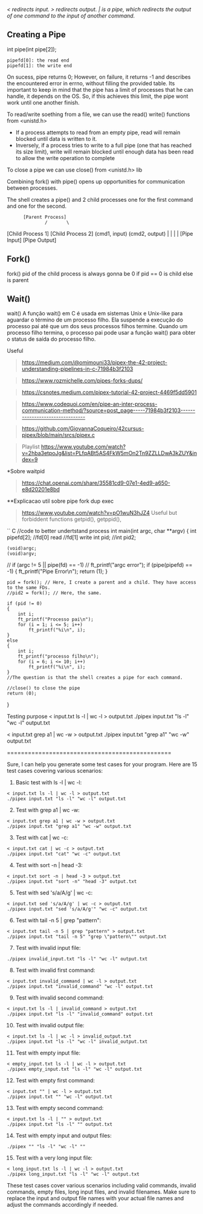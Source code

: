 *< redirects input.*
*> redirects output.*
*| is a pipe, which redirects the output of one command to the input of another command.*


## Creating a Pipe ##

int pipe(int pipe[2]);

    pipefd[0]: the read end
    pipefd[1]: the write end

On sucess, pipe returns 0;
However, on failure, it returns -1 and describes the encountered error in errno, without filling the provided table.
Its important to keep in mind that the pipe has a limit of processes that he can handle, it depends on the OS.
So, if this achieves this limit, the pipe wont work until one another finish.

To read/write soething from a file, we can use the read() write() functions from <unistd.h>

- If a process attempts to read from an empty pipe, read will remain blocked until data is written to it.
- Inversely, if a process tries to write to a full pipe (one that has reached its size limit), write will remain blocked until enough data has been read to allow the write operation to complete

To close a pipe we can use close() from <unistd.h> lib

Combining fork() with pipe() opens up opportunities for communication between processes.

The shell creates a pipe() and 2 child processes
one for the first command and one for the second.


          [Parent Process]
                  /       \
   [Child Process 1]       [Child Process 2]
    (cmd1, input)           (cmd2, output)
         |                       |
         |                       |
    [Pipe Input]           [Pipe Output]

## Fork()
fork()
pid of the child process is always gonna be 0
if pid == 0 is child
else is parent

## Wait()
wait()
A função wait() em C é usada em sistemas Unix e Unix-like para aguardar o término de um processo filho. 
Ela suspende a execução do processo pai até que um dos seus processos filhos termine. 
Quando um processo filho termina, o processo pai pode usar a função wait() para obter o status de saída do processo filho.

Useful
>https://medium.com/@omimouni33/pipex-the-42-project-understanding-pipelines-in-c-71984b3f2103

>https://www.rozmichelle.com/pipes-forks-dups/

>https://csnotes.medium.com/pipex-tutorial-42-project-4469f5dd5901

>https://www.codequoi.com/en/pipe-an-inter-process-communication-method/?source=post_page-----71984b3f2103--------------------------------

>https://github.com/GiovannaCoqueiro/42cursus-pipex/blob/main/srcs/pipex.c

>Playlist
>https://www.youtube.com/watch?v=2hba3etpoJg&list=PLfqABt5AS4FkW5mOn2Tn9ZZLLDwA3kZUY&index=9

*Sobre waitpid
>https://chat.openai.com/share/35581cd9-07e1-4ed9-a650-e8d20201e8bd

**Explicacao util sobre pipe fork dup exec
>https://www.youtube.com/watch?v=pO1wuN3hJZ4
Useful but forbiddent functions
getpid(), getppid(),





`` C
//code to better undertstand process
    int main(int argc, char **argv)
{
	int pipefd[2];
	//fd[0] read
	//fd[1] write
	int pid;
	//int	pid2;

	(void)argc;
	(void)argv;
//   if (argc != 5 || pipe(fd) == -1)
//		ft_printf("argc error");
	if (pipe(pipefd) == -1)
	{
		ft_printf("Pipe Error\n");
		return (1);
	}

	pid = fork(); // Here, I create a parent and a child. They have access to the same FDs.
	//pid2 = fork(); // Here, the same.

	if (pid != 0)
	{
		int	i;
		ft_printf("Processo pai\n");
		for (i = 1; i <= 5; i++)
			ft_printf("%i\n", i);
	}
	else
	{
		int i;
		ft_printf("processo filho\n");
		for (i = 6; i <= 10; i++)
			ft_printf("%i\n", i);
	}
	//The question is that the shell creates a pipe for each command.

	//close() to close the pipe
	return (0);
}




Testing purpose
< input.txt ls -l | wc -l > output.txt
./pipex input.txt "ls -l" "wc -l" output.txt

< input.txt grep a1 | wc -w > output.txt
./pipex input.txt "grep a1" "wc -w" output.txt

===============================================

Sure, I can help you generate some test cases for your program. Here are 15 test cases covering various scenarios:

1. Basic test with ls -l | wc -l:
```
< input.txt ls -l | wc -l > output.txt
./pipex input.txt "ls -l" "wc -l" output.txt
```

2. Test with grep a1 | wc -w:
```
< input.txt grep a1 | wc -w > output.txt
./pipex input.txt "grep a1" "wc -w" output.txt
```

3. Test with cat | wc -c:
```
< input.txt cat | wc -c > output.txt
./pipex input.txt "cat" "wc -c" output.txt
```

4. Test with sort -n | head -3:
```
< input.txt sort -n | head -3 > output.txt
./pipex input.txt "sort -n" "head -3" output.txt
```

5. Test with sed 's/a/A/g' | wc -c:
```
< input.txt sed 's/a/A/g' | wc -c > output.txt
./pipex input.txt "sed 's/a/A/g'" "wc -c" output.txt
```

6. Test with tail -n 5 | grep "pattern":
```
< input.txt tail -n 5 | grep "pattern" > output.txt
./pipex input.txt "tail -n 5" "grep \"pattern\"" output.txt
```

7. Test with invalid input file:
```
./pipex invalid_input.txt "ls -l" "wc -l" output.txt
```

8. Test with invalid first command:
```
< input.txt invalid_command | wc -l > output.txt
./pipex input.txt "invalid_command" "wc -l" output.txt
```

9. Test with invalid second command:
```
< input.txt ls -l | invalid_command > output.txt
./pipex input.txt "ls -l" "invalid_command" output.txt
```

10. Test with invalid output file:
```
< input.txt ls -l | wc -l > invalid_output.txt
./pipex input.txt "ls -l" "wc -l" invalid_output.txt
```

11. Test with empty input file:
```
< empty_input.txt ls -l | wc -l > output.txt
./pipex empty_input.txt "ls -l" "wc -l" output.txt
```

12. Test with empty first command:
```
< input.txt "" | wc -l > output.txt
./pipex input.txt "" "wc -l" output.txt
```

13. Test with empty second command:
```
< input.txt ls -l | "" > output.txt
./pipex input.txt "ls -l" "" output.txt
```

14. Test with empty input and output files:
```
./pipex "" "ls -l" "wc -l" ""
```

15. Test with a very long input file:
```
< long_input.txt ls -l | wc -l > output.txt
./pipex long_input.txt "ls -l" "wc -l" output.txt
```

These test cases cover various scenarios including valid commands, invalid commands, empty files, long input files, and invalid filenames. Make sure to replace the input and output file names with your actual file names and adjust the commands accordingly if needed.